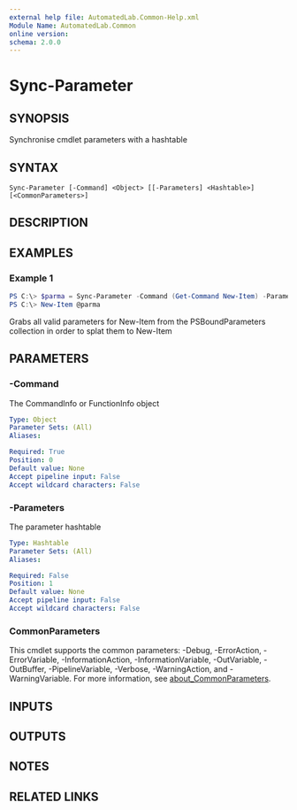 ```yaml
---
external help file: AutomatedLab.Common-Help.xml
Module Name: AutomatedLab.Common
online version:
schema: 2.0.0
---
```


# Sync-Parameter

## SYNOPSIS

Synchronise cmdlet parameters with a hashtable

## SYNTAX

```
Sync-Parameter [-Command] <Object> [[-Parameters] <Hashtable>] [<CommonParameters>]
```

## DESCRIPTION

## EXAMPLES

### Example 1
```powershell
PS C:\> $parma = Sync-Parameter -Command (Get-Command New-Item) -Parameters $PSBoundParameters
PS C:\> New-Item @parma
```

Grabs all valid parameters for New-Item from the PSBoundParameters collection in order to splat
them to New-Item

## PARAMETERS

### -Command
The CommandInfo or FunctionInfo object

```yaml
Type: Object
Parameter Sets: (All)
Aliases:

Required: True
Position: 0
Default value: None
Accept pipeline input: False
Accept wildcard characters: False
```

### -Parameters
The parameter hashtable

```yaml
Type: Hashtable
Parameter Sets: (All)
Aliases:

Required: False
Position: 1
Default value: None
Accept pipeline input: False
Accept wildcard characters: False
```

### CommonParameters
This cmdlet supports the common parameters: -Debug, -ErrorAction, -ErrorVariable, -InformationAction, -InformationVariable, -OutVariable, -OutBuffer, -PipelineVariable, -Verbose, -WarningAction, and -WarningVariable. For more information, see [about_CommonParameters](http://go.microsoft.com/fwlink/?LinkID=113216).

## INPUTS

## OUTPUTS

## NOTES

## RELATED LINKS

